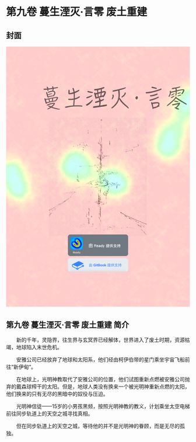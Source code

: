 # 第九卷 蔓生湮灭·言零 废土重建

## 封面



![](<../../.gitbook/assets/5 (1).png>)

## 第九卷 蔓生湮灭·言零 废土重建 简介

　　新的千年，灵隐界，往生界与玄冥界已经解体，世界进入了废土时期，资源枯竭，地球陷入末世危机。

　　安雅公司已经放弃了地球和太阳系，他们经由柯伊伯带的星门乘坐宇宙飞船前往“新伊甸“。

　　在地球上，光明神教取代了安雅公司的位置，他们试图重新点燃被安雅公司抛弃的戴森球榨干的太阳。但是，地球人类没有换来一个被光明神重新点燃的太阳，他们换来的只有无尽的黑暗中的奴役与压迫。

　　光明神信徒——15岁的小男孩黑频，按照光明神教的教义，计划乘坐太空电梯前往同步轨道上的天空之城寻找真相。

　　但在同步轨道上的天空之城，等待他的并不是光明神的眷顾，而是无尽的孤独。

##
